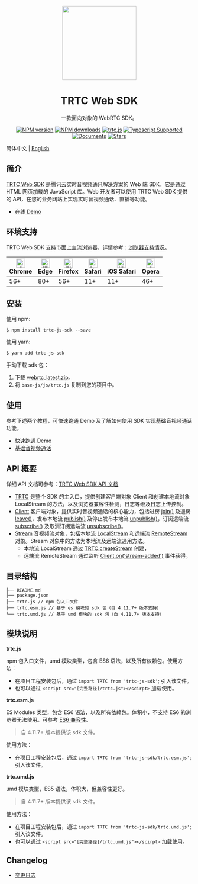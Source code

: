 <p align="center">
  <a href="https://cloud.tencent.com/document/product/647">
    <img width="200" src="https://web.sdk.qcloud.com/trtc/webrtc/assets/trtc-logo.png">
  </a>
</p>

<h1 align="center">TRTC Web SDK</h1>

<div align="center">

一款面向对象的 WebRTC SDK。

[![NPM version](https://img.shields.io/npm/v/trtc-js-sdk)](https://www.npmjs.com/package/trtc-js-sdk) [![NPM downloads](https://img.shields.io/npm/dw/trtc-js-sdk)](https://www.npmjs.com/package/trtc-js-sdk) [![trtc.js](https://img.shields.io/bundlephobia/min/trtc-js-sdk)](https://www.npmjs.com/package/trtc-js-sdk) [![Typescript Supported](https://img.shields.io/badge/Typescript-Supported-blue)](https://www.npmjs.com/package/trtc-js-sdk) [![Documents](https://img.shields.io/badge/-Documents-blue)](https://web.sdk.qcloud.com/trtc/webrtc/doc/en/index.html) [![Stars](https://img.shields.io/github/stars/tencentyun/TRTCSDK?style=social)](https://github.com/LiteAVSDK/TRTC_Web) 

</div>

简体中文 | [English](./README.md)
## 简介

[TRTC Web SDK](https://web.sdk.qcloud.com/trtc/webrtc/doc/zh-cn/index.html) 是腾讯云实时音视频通讯解决方案的 Web 端 SDK，它是通过 HTML 网页加载的 JavaScript 库。Web 开发者可以使用 TRTC Web SDK 提供的 API，在您的业务网站上实现实时音视频通话、直播等功能。

- [在线 Demo](https://web.sdk.qcloud.com/trtc/webrtc/demo/api-sample/basic-rtc.html)

## 环境支持

TRTC Web SDK 支持市面上主流浏览器，详情参考：[浏览器支持情况](https://web.sdk.qcloud.com/trtc/webrtc/doc/zh-cn/tutorial-05-info-browser.html)。

| [<img src="https://web.sdk.qcloud.com/trtc/webrtc/assets/logo/chrome_48x48.png" alt="Chrome" width="24px" height="24px" />](http://godban.github.io/browsers-support-badges/)<br/>Chrome | [<img src="https://web.sdk.qcloud.com/trtc/webrtc/assets/logo/edge_48x48.png" alt="IE / Edge" width="24px" height="24px" />](http://godban.github.io/browsers-support-badges/)<br/> Edge | [<img src="https://web.sdk.qcloud.com/trtc/webrtc/assets/logo/firefox_48x48.png" alt="Firefox" width="24px" height="24px" />](http://godban.github.io/browsers-support-badges/)<br/>Firefox | [<img src="https://web.sdk.qcloud.com/trtc/webrtc/assets/logo/safari_48x48.png" alt="Safari" width="24px" height="24px" />](http://godban.github.io/browsers-support-badges/)<br/>Safari | [<img src="https://web.sdk.qcloud.com/trtc/webrtc/assets/logo/safari-ios_48x48.png" alt="iOS Safari" width="24px" height="24px" />](http://godban.github.io/browsers-support-badges/)<br/>iOS Safari | [<img src="https://web.sdk.qcloud.com/trtc/webrtc/assets/logo/opera_48x48.png" alt="Opera" width="24px" height="24px" />](http://godban.github.io/browsers-support-badges/)<br/>Opera |
| --------- | --------- | --------- | --------- | --------- | --------- |
| 56+ | 80+ | 56+ | 11+ | 11+ | 46+ |

## 安装

使用 npm:
```
$ npm install trtc-js-sdk --save
```

使用 yarn:
```
$ yarn add trtc-js-sdk
```

手动下载 sdk 包：

1. 下载 [webrtc_latest.zip](https://web.sdk.qcloud.com/trtc/webrtc/download/webrtc_latest.zip)。
2. 将 `base-js/js/trtc.js` 复制到您的项目中。

## 使用

参考下述两个教程，可快速跑通 Demo 及了解如何使用 SDK 实现基础音视频通话功能。

- [快速跑通 Demo](https://web.sdk.qcloud.com/trtc/webrtc/doc/zh-cn/tutorial-10-basic-get-started-with-demo.html)
- [基础音视频通话](https://web.sdk.qcloud.com/trtc/webrtc/doc/zh-cn/tutorial-11-basic-video-call.html)

## API 概要

详细 API 文档可参考：[TRTC Web SDK API 文档](https://web.sdk.qcloud.com/trtc/webrtc/doc/zh-cn/index.html)

- [TRTC]((https://web.sdk.qcloud.com/trtc/webrtc/doc/zh-cn/TRTC.html)) 是整个 SDK 的主入口，提供创建客户端对象 Client 和创建本地流对象 LocalStream 的方法，以及浏览器兼容性检测，日志等级及日志上传控制。
- [Client]((https://web.sdk.qcloud.com/trtc/webrtc/doc/zh-cn/Client.html)) 客户端对象，提供实时音视频通话的核心能力，包括进房 [join()](https://web.sdk.qcloud.com/trtc/webrtc/doc/zh-cn/Client.html#join) 及退房 [leave()](https://web.sdk.qcloud.com/trtc/webrtc/doc/zh-cn/Client.html#leave)，发布本地流 [publish()](https://web.sdk.qcloud.com/trtc/webrtc/doc/zh-cn/Client.html#publish) 及停止发布本地流 [unpublish()](https://web.sdk.qcloud.com/trtc/webrtc/doc/zh-cn/Client.html#unpublish)，订阅远端流 [subscribe()](https://web.sdk.qcloud.com/trtc/webrtc/doc/zh-cn/Client.html#subscribe) 及取消订阅远端流 [unsubscribe()](https://web.sdk.qcloud.com/trtc/webrtc/doc/zh-cn/Client.html#unsubscribe)。
- [Stream](https://web.sdk.qcloud.com/trtc/webrtc/doc/zh-cn/Stream.html) 音视频流对象，包括本地流 [LocalStream](https://web.sdk.qcloud.com/trtc/webrtc/doc/zh-cn/LocalStream.html) 和远端流 [RemoteStream](https://web.sdk.qcloud.com/trtc/webrtc/doc/zh-cn/RemoteStream.html) 对象。Stream 对象中的方法为本地流及远端流通用方法。
  - 本地流 LocalStream 通过 [TRTC.createStream](https://web.sdk.qcloud.com/trtc/webrtc/doc/zh-cn/TRTC.html#.createStream) 创建，
  - 远端流 RemoteStream 通过监听 [Client.on('stream-added')](https://web.sdk.qcloud.com/trtc/webrtc/doc/zh-cn/module-ClientEvent.html#.STREAM_ADDED) 事件获得。

## 目录结构

```
├── README.md
├── package.json
├── trtc.js // npm 包入口文件
├── trtc.esm.js // 基于 es 模块的 sdk 包（自 4.11.7+ 版本支持）
└── trtc.umd.js // 基于 umd 模块的 sdk 包（自 4.11.7+ 版本支持）
```

## 模块说明

**trtc.js**

npm 包入口文件，umd 模块类型，包含 ES6 语法，以及所有依赖包。使用方法：
- 在项目工程安装包后，通过 `import TRTC from 'trtc-js-sdk'`;  引入该文件。
- 也可以通过 `<script src="[完整路径]/trtc.js"></scirpt>` 加载使用。

**trtc.esm.js**

ES Modules 类型，包含 ES6 语法，以及所有依赖包。体积小，不支持 ES6 的浏览器无法使用。可参考 [ES6 兼容性](https://caniuse.com/?search=ES6)。

> 自 4.11.7+ 版本提供该 sdk 文件。

使用方法：
- 在项目工程安装包后，通过 `import TRTC from 'trtc-js-sdk/trtc.esm.js'`;  引入该文件。

**trtc.umd.js**

umd 模块类型，ES5 语法，体积大，但兼容性更好。

> 自 4.11.7+ 版本提供该 sdk 文件。

使用方法：

- 在项目工程安装包后，通过 `import TRTC from 'trtc-js-sdk/trtc.umd.js'`;  引入该文件。
- 也可以通过 `<script src="[完整路径]/trtc.umd.js"></scirpt>` 加载使用。


## Changelog

- [变更日志](https://web.sdk.qcloud.com/trtc/webrtc/doc/zh-cn/tutorial-01-info-changelog.html)
